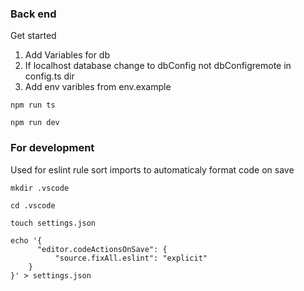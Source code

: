 ### Back end

Get started

1. Add Variables for db
2. If localhost database change to dbConfig not dbConfigremote in config.ts dir
3. Add env varibles from env.example

`npm run ts`<br/>

`npm run dev`



### For development

Used for eslint rule sort imports to automaticaly format code on save 

`mkdir .vscode`</br>

`cd .vscode`</br>

`touch settings.json`</br>
```
echo '{
      "editor.codeActionsOnSave": {
          "source.fixAll.eslint": "explicit"
    }
}' > settings.json
```